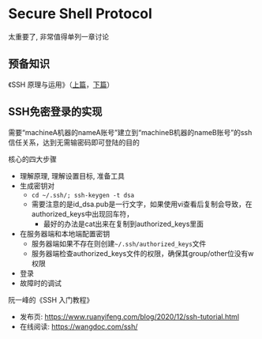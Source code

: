 # Secure Shell Protocol

太重要了, 非常值得单列一章讨论

## 预备知识

《SSH 原理与运用》（[上篇](https://www.ruanyifeng.com/blog/2011/12/ssh_remote_login.html)，[下篇](https://www.ruanyifeng.com/blog/2011/12/ssh_port_forwarding.html)）  

## SSH免密登录的实现

需要“machineA机器的nameA账号”建立到“machineB机器的nameB账号”的ssh信任关系，达到无需输密码即可登陆的目的

核心的四大步骤
- 理解原理, 理解设置目标, 准备工具
- 生成密钥对
  - `cd ~/.ssh/; ssh-keygen -t dsa`
  - 需要注意的是id_dsa.pub是一行文字，如果使用vi查看后复制会导致，在authorized_keys中出现回车符，
    - 最好的办法是cat出来在复制到authorized_keys里面
- 在服务器端和本地端配置密钥
  - 服务器端如果不存在则创建`~/.ssh/authorized_keys`文件
  - 服务器端检查authorized_keys文件的权限，确保其group/other位没有w权限
- 登录
- 故障时的调试

阮一峰的《SSH 入门教程》
- 发布页: https://www.ruanyifeng.com/blog/2020/12/ssh-tutorial.html
- 在线阅读: https://wangdoc.com/ssh/
